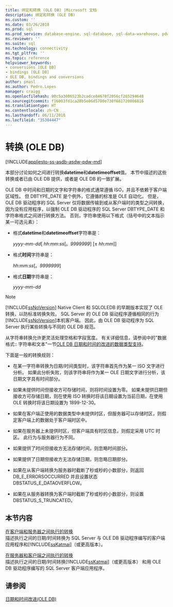 ```yaml
---
title: 绑定和转换 (OLE DB) |Microsoft 文档
description: 绑定和转换 (OLE DB)
ms.custom: ''
ms.date: 03/26/2018
ms.prod: sql
ms.prod_service: database-engine, sql-database, sql-data-warehouse, pdw
ms.reviewer: ''
ms.suite: sql
ms.technology: connectivity
ms.tgt_pltfrm: ''
ms.topic: reference
helpviewer_keywords:
- conversions [OLE DB]
- bindings [OLE DB]
- OLE DB, bindings and conversions
author: pmasl
ms.author: Pedro.Lopes
manager: craigg
ms.openlocfilehash: 90c5a3086523b2cadce84678f2056cf265294648
ms.sourcegitcommit: f16003fd1ca28b5e06d5700e730f681720006816
ms.translationtype: HT
ms.contentlocale: zh-CN
ms.lasthandoff: 06/11/2018
ms.locfileid: "35304447"
---
```

# <a name="conversions-ole-db"></a>转换 (OLE DB)
[!INCLUDE[appliesto-ss-asdb-asdw-pdw-md](../../../includes/appliesto-ss-asdb-asdw-pdw-md.md)]

  本部分讨论如何之间进行转换**datetime**和**datetimeoffset**值。 本节中描述的这些转换或者已由 OLE DB 提供，或者是 OLE DB 的一致扩展。  
  
 OLE DB 中时间和日期的文字和字符串的格式通常遵循 ISO，并且不依赖于客户端区域性。 但 DBTYPE_DATE 是个例外，它遵循的标准是 OLE 自动化。 但是，OLE DB 驱动程序的 SQL Server 仅将数据传输到或从客户端时的类型之间转换，因为没有应用程序，以强制 OLE DB 驱动程序的 SQL Server DBTYPE_DATE 和字符串格式之间进行转换方法。 否则，字符串使用以下格式（括号中的文本指示某一可选元素）：  
  
-   格式**datetime**和**datetimeoffset**字符串是：  
  
     *yyyy*-*mm*-*dd*[ *hh*:*mm*:*ss*[。*9999999*] [± *hh*:*mm*]]  
  
-   格式**时间**字符串是：  
  
     *hh*:*mm*:*ss*[。*9999999*]  
  
-   格式**日期**字符串是：  
  
     *yyyy*-*mm*-*dd*  
  
> [!NOTE]  
>  [!INCLUDE[ssNoVersion](../../../includes/ssnoversion-md.md)] Native Client 和 SQLOLEDB 的早期版本实现了 OLE 转换，以防标准转换失败。 SQL Server 的 OLE DB 驱动程序遵循相同的行为[!INCLUDE[ssNoVersion](../../../includes/ssnoversion-md.md)]本机客户端。 因此，由 OLE DB 驱动程序为 SQL Server 执行某些转换与不同的 OLE DB 规范。  
  
 从字符串转换允许更灵活处理空格和字段宽度。 有关详细信息，请参阅中的"数据格式:: 字符串和文本"一节[OLE DB 日期和时间的改进的数据类型支持](../../oledb/ole-db-date-time/data-type-support-for-ole-db-date-and-time-improvements.md)。  
  
 下面是一般的转换规则：  
  
-   在某一字符串转换为日期/时间类型时，该字符串首先作为某一 ISO 文字进行分析。 如果此分析失败，则该字符串将作为某一 OLE 日期文字进行分析，该日期文字具有时间部分。  
  
-   如果未提供时间但接收方可存储时间，则将时间设置为零。 如果未提供日期但接收方可存储日期，则在使用 ISO 转换时将该日期设置为当前日期，在使用 OLE 转换时将该日期设置为 1899-12-30。  
  
-   如果在客户端正使用的数据类型中未提供时区，但服务器可以存储时区，则假定客户端上的数据处于客户端时区中。  
  
-   如果在服务器上未提供时区，但客户端具有时区信息，则假定采用 UTC 时区。 此行为与服务器行为不同。  
  
-   如果提供了时间但接收方无法存储时间，则忽略时间部分。  
  
-   如果提供了日期但接收方无法存储日期，则忽略日期部分。  
  
-   如果在从客户端转换为服务器时截断了秒或秒的小数部分，则返回 DB_E_ERRORSOCCURRED 并且设置状态 DBSTATUS_E_DATAOVERFLOW。  
  
-   如果在从服务器转换为客户端时截断了秒或秒的小数部分，则设置 DBSTATUS_S_TRUNCATED。  
  
## <a name="in-this-section"></a>本节内容  
 [在客户端和服务器之间执行的转换](../../oledb/ole-db-date-time/conversions-performed-from-client-to-server.md)  
 描述执行之间的日期/时间转换为 SQL Server 与 OLE DB 驱动程序编写的客户端应用程序和[!INCLUDE[ssKatmai](../../../includes/sskatmai-md.md)]（或更高版本）。  
  
 [在服务器和客户端之间执行的转换](../../oledb/ole-db-date-time/conversions-performed-from-server-to-client.md)  
 描述执行之间的日期/时间转换[!INCLUDE[ssKatmai](../../../includes/sskatmai-md.md)]（或更高版本） 和用 OLE DB 驱动程序编写的 SQL Server 客户端应用程序。  
  
## <a name="see-also"></a>请参阅  
 [日期和时间改进&#40;OLE DB&#41;](../../oledb/ole-db-date-time/date-and-time-improvements-ole-db.md)  
  
  
